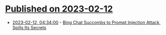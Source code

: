 # [Published on 2023-02-12](index.md)

* [2023-02-12, 04:34:00](https://slashdot.org/story/23/02/12/0114222/bing-chat-succombs-to-prompt-injection-attack-spills-its-secrets?utm_source=rss1.0mainlinkanon&utm_medium=feed) - [Bing Chat Succombs to Prompt Injection Attack, Spills Its Secrets](https://slashdot.org/story/23/02/12/0114222/bing-chat-succombs-to-prompt-injection-attack-spills-its-secrets?utm_source=rss1.0mainlinkanon&utm_medium=feed)
